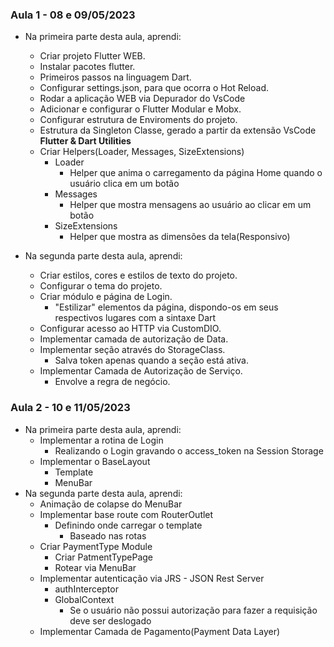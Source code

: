 ### Aula 1 - 08 e 09/05/2023
- Na primeira parte desta aula, aprendi:
    - Criar projeto Flutter WEB.
    - Instalar pacotes flutter.
    - Primeiros passos na linguagem Dart.
    - Configurar settings.json, para que ocorra o Hot Reload.
    - Rodar a aplicação WEB via Depurador do VsCode
    - Adicionar e configurar o Flutter Modular e Mobx.
    - Configurar estrutura de Enviroments do projeto.
    - Estrutura da Singleton Classe, gerado a partir da extensão VsCode **Flutter & Dart Utilities**
    - Criar Helpers(Loader, Messages, SizeExtensions)
        - Loader
            - Helper que anima o carregamento da página Home quando o usuário clica em um botão
        - Messages
            - Helper que mostra mensagens ao usuário ao clicar em um botão
        - SizeExtensions
            - Helper que mostra as dimensões da tela(Responsivo)

- Na segunda parte desta aula, aprendi:
    - Criar estilos, cores e estilos de texto do projeto.
    - Configurar o tema do projeto.
    - Criar módulo e página de Login.
        - "Estilizar" elementos da página, dispondo-os em seus respectivos lugares com a sintaxe Dart
    - Configurar acesso ao HTTP via CustomDIO.
    - Implementar camada de autorização de Data.
    - Implementar seção através do StorageClass.
        - Salva token apenas quando a seção está ativa.
    - Implementar Camada de Autorização de Serviço.
        - Envolve a regra de negócio.


### Aula 2 - 10 e 11/05/2023
- Na primeira parte desta aula, aprendi:
    - Implementar a rotina de Login
        - Realizando o Login gravando o access_token na Session Storage
    - Implementar o BaseLayout
        - Template
        - MenuBar
- Na segunda parte desta aula, aprendi:
    - Animação de colapse do MenuBar
    - Implementar base route com RouterOutlet
        - Definindo onde carregar o template
            - Baseado nas rotas
    - Criar PaymentType Module
        - Criar PatmentTypePage
        - Rotear via MenuBar
    - Implementar autenticação via JRS - JSON Rest Server
        - authInterceptor
        - GlobalContext
            - Se o usuário não possui autorização para fazer a requisição deve ser deslogado
    - Implementar Camada de Pagamento(Payment Data Layer)